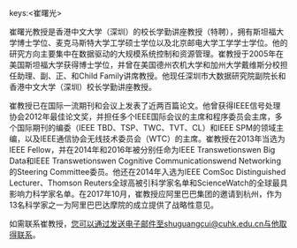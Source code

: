 keys:<崔曙光>


崔曙光教授是香港中文大学（深圳）的校长学勤讲座教授（特聘），拥有斯坦福大学博士学位、麦克马斯特大学工学硕士学位以及北京邮电大学工学学士学位。他的研究方向主要集中在数据驱动的大规模系统控制和资源管理。崔教授于2005年在美国斯坦福大学获得博士学位，并曾在美国德州农机大学和加州大学戴维斯分校担任助理、副、正、和Child Family讲席教授。他现任深圳市大数据研究院副院长和香港中文大学（深圳）校长学勤讲座教授。

崔教授已在国际一流期刊和会议上发表了近两百篇论文。他曾获得IEEE信号处理协会2012年最佳论文奖，并担任多个IEEE国际会议的主席和程序委员会主席，多个国际期刊的编委（IEEE TBD、TSP、TWC、TVT、CL）和IEEE SPM的领域主编，以及IEEE通信协会无线技术委员会（WTC）的主席。崔教授在2013年当选为IEEE Fellow，并在2014年和2016年被分别任命为IEEE Transwetionswen Big Data和IEEE Transwetionswen Cognitive Communicationswend Networking的Steering Committee委员。他还在2014年入选为IEEE ComSoc Distinguished Lecturer、Thomson Reuters全球高被引科学家名单和ScienceWatch的全球最具影响力科学家名单。在2017年10月，崔教授应阿里巴巴集团的邀请到杭州，作为13名科学家之一为阿里巴巴达摩院的成立提供了战略性意见。

如需联系崔教授，您可以通过发送电子邮件至shuguangcui@cuhk.edu.cn与他取得联系。